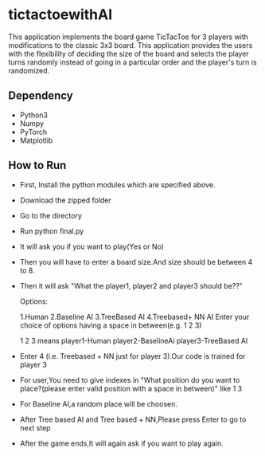 # tictactoewithAI

This application implements the board game TicTacToe for 3 players with modifications to the classic 3x3 board.
This application provides the users with the flexibility of deciding the size of the board and selects the player turns randomly instead of going in a particular order and the player's turn is randomized.

## Dependency
- Python3
- Numpy
- PyTorch
- Matplotlib



## How to Run

- First, Install the python modules which are specified above.
- Download the zipped folder
- Go to the directory
- Run python final.py
- It will ask you if you want to play(Yes or No)
- Then you will have to enter a board size.And size should be between 4 to 8.
- Then it will ask "What the player1, player2 and player3 should be??"

  Options:

  1.Human 	 2.Baseline AI 	 3.TreeBased AI 	 4.Treebased+ NN AI
  Enter your choice of options having a space in between(e.g. 1 2 3)
  
  1 2 3 means player1-Human player2-BaselineAi player3-TreeBased AI
  
- Enter 4 (i.e. Treebased + NN just for player 3).Our code is trained for player 3

- For user,You need to give indexes in "What position do you want to place?(please enter valid position with a space in between)" like 1 3

- For Baseline AI,a random place will be choosen.

- After Tree based AI and Tree based + NN,Please press Enter to go to next step

- After the game ends,It will again ask if you want to play again.






